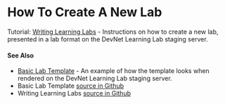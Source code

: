# How To Create A New Lab


Tutorial: [Writing Learning Labs](https://learninglabs.cisco.com:8867/lab/00-labs-01-getting_started/step/1) - Instructions on how to create a new lab, presented in a lab format on the DevNet Learning Lab staging server.

#### See Also

  - [Basic Lab Template](https://learninglabs.cisco.com:8867/lab/00-basic-02-basic_template/step/1) - An example of how the template looks when rendered on the DevNet Learning Lab staging server.
  - Basic Lab Template [source in Github](https://github.com/CiscoDevNet/devnet-guidelines/tree/master/labs)
  - Writing Learning Labs [source in Github](https://github.com/CiscoDevNet/devnet-guidelines/tree/master/labs)

